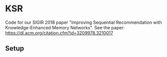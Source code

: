 # KSR
Code for our SIGIR 2018 paper "Improving Sequential Recommendation with Knowledge-Enhanced Memory Networks". See the paper: https://dl.acm.org/citation.cfm?id=3209978.3210017

## Setup

